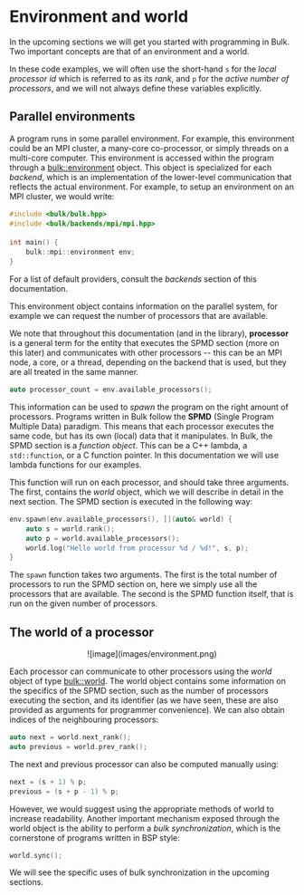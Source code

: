 Environment and world
=====================

In the upcoming sections we will get you started with programming in Bulk. Two important concepts are that of an environment and a world.

In these code examples, we will often use the short-hand `s` for the _local processor id_ which is referred to as its _rank_, and `p` for the _active number of processors_, and we will not always define these variables explicitly.

Parallel environments
---------------------

A program runs in some parallel environment. For example, this
environment could be an MPI cluster, a many-core co-processor, or simply
threads on a multi-core computer. This environment is accessed within
the program through a [bulk::environment](/api/environment/) object.
This object is specialized for each *backend*, which is an
implementation of the lower-level communication that reflects the actual
environment. For example, to setup an environment on an MPI cluster, we
would write:

```cpp
#include <bulk/bulk.hpp>
#include <bulk/backends/mpi/mpi.hpp>

int main() {
    bulk::mpi::environment env;
}
```

For a list of default providers, consult the *backends* section of this
documentation.

This environment object contains information on the parallel system, for
example we can request the number of processors that are available.

We note that throughout this documentation (and in the library),
**processor** is a general term for the entity that executes the SPMD
section (more on this later) and communicates with other processors --
this can be an MPI node, a core, or a thread, depending on the backend
that is used, but they are all treated in the same manner.

```cpp
auto processor_count = env.available_processors();
```

This information can be used to *spawn* the program on the right amount
of processors. Programs written in Bulk follow the **SPMD** (Single
Program Multiple Data) paradigm. This means that each processor executes
the same code, but has its own (local) data that it manipulates. In
Bulk, the SPMD section is a *function object*. This can be a C++ lambda,
a `std::function`, or a C function pointer. In this
documentation we will use lambda functions for our examples.

This function will run on each processor, and should take three
arguments. The first, contains the *world* object, which we will
describe in detail in the next section. The SPMD section is executed
in the following way:

```cpp
env.spawn(env.available_processors(), [](auto& world) {
    auto s = world.rank();
    auto p = world.available_processors();
    world.log("Hello world from processor %d / %d!", s, p);
}
```

The `spawn` function takes two arguments. The first is the
total number of processors to run the SPMD section on, here we simply
use all the processors that are available. The second is the SPMD
function itself, that is run on the given number of processors.

The world of a processor
------------------------

<center>
![image](images/environment.png)
</center>

Each processor can communicate to other processors using the *world*
object of type [bulk::world](/api/world/). The world object contains
some information on the specifics of the SPMD section, such as the number of
processors executing the section, and its identifier (as we have seen,
these are also provided as arguments for programmer convenience). We can
also obtain indices of the neighbouring processors:

```cpp
auto next = world.next_rank();
auto previous = world.prev_rank();
```

The next and previous processor can also be computed manually using:

```cpp
next = (s + 1) % p;
previous = (s + p - 1) % p;
```

However, we would suggest using the appropriate methods of world to
increase readability. Another important mechanism exposed through the
world object is the ability to perform a *bulk synchronization*, which
is the cornerstone of programs written in BSP style:

```cpp
world.sync();
```

We will see the specific uses of bulk synchronization in the upcoming
sections.
